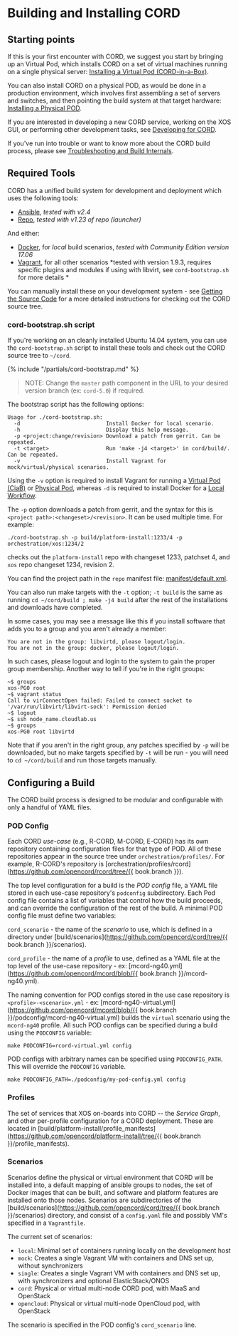 # Building and Installing CORD

## Starting points

If this is your first encounter with CORD, we suggest you start by bringing up
an Virtual Pod, which installs CORD on a set of virtual machines running on a
single physical server: [Installing a Virtual Pod
(CORD-in-a-Box)](install_virtual.md).

You can also install CORD on a physical POD, as would be done in a production
environment, which involves first assembling a set of servers and switches, and
then pointing the build system at that target hardware: [Installing a Physical
POD](install_physical.md).

If you are interested in developing a new CORD service, working on the XOS GUI,
or performing other development tasks, see [Developing for CORD](develop.md).

If you've run into trouble or want to know more about the CORD build process,
please see [Troubleshooting and Build Internals](troubleshooting.md).

## Required Tools

CORD has a unified build system for development and deployment which uses the
following tools:

- [Ansible](https://docs.ansible.com/ansible/intro_installation.html), *tested
  with v2.4*
- [Repo](https://source.android.com/source/downloading#installing-repo),
  *tested with v1.23 of repo (launcher)*

And either:

- [Docker](https://www.docker.com/community-edition), for *local* build
  scenarios, *tested with Community Edition version 17.06*
- [Vagrant](https://www.vagrantup.com/downloads.html), for all other scenarios
  *tested with version 1.9.3, requires specific plugins and modules if using
  with libvirt, see `cord-bootstrap.sh` for more details *

You can manually install these on your development system - see [Getting the
Source Code](getting_the_code.md) for a more detailed instructions for checking
out the CORD source tree.

### cord-bootstrap.sh script

If you're working on an cleanly installed Ubuntu 14.04 system, you can use the
`cord-bootstrap.sh` script to install these tools and check out the CORD source
tree to `~/cord`.

{% include "/partials/cord-bootstrap.md" %}

> NOTE: Change the `master` path component in the URL to your desired version
> branch (ex: `cord-5.0`) if required.

The bootstrap script has the following options:

``` shell
Usage for ./cord-bootstrap.sh:
  -d                           Install Docker for local scenario.
  -h                           Display this help message.
  -p <project:change/revision> Download a patch from gerrit. Can be repeated.
  -t <target>                  Run 'make -j4 <target>' in cord/build/. Can be repeated.
  -v                           Install Vagrant for mock/virtual/physical scenarios.
```

Using the `-v` option is required to install Vagrant for running a [Virtual Pod
(CiaB)](install_virtual.md) or [Physical Pod](install_physical.md), whereas `-d`
is required to install Docker for a [Local Workflow](/xos/dev/workflow_local.md).

The `-p` option downloads a patch from gerrit, and the syntax for this is
`<project path>:<changeset>/<revision>`.  It can be used multiple
time. For example:

```shell
./cord-bootstrap.sh -p build/platform-install:1233/4 -p orchestration/xos:1234/2
```

checks out the `platform-install` repo with changeset 1233, patchset 4, and
`xos` repo changeset 1234, revision 2.

You can find the project path in the `repo` manifest file:
[manifest/default.xml](https://github.com/opencord/manifest/blob/master/default.xml).

You can also run make targets with the `-t` option; `-t build` is the same as
running `cd ~/cord/build ; make -j4 build` after the rest of the installations
and downloads have completed.

In some cases, you may see a message like this if you install software that
adds you to a group and you aren't already a member:

```shell
You are not in the group: libvirtd, please logout/login.
You are not in the group: docker, please logout/login.
```

In such cases, please logout and login to the system to gain the proper group
membership.  Another way to tell if you're in the right groups:

```shell
~$ groups
xos-PG0 root
~$ vagrant status
Call to virConnectOpen failed: Failed to connect socket to '/var/run/libvirt/libvirt-sock': Permission denied
~$ logout
~$ ssh node_name.cloudlab.us
~$ groups
xos-PG0 root libvirtd
```

Note that if you aren't in the right group, any patches specified by `-p` will
be downloaded, but no make targets specified by `-t` will be run - you will
need to `cd ~/cord/build` and run those targets manually.

## Configuring a Build

The CORD build process is designed to be modular and configurable with only a
handful of YAML files.

### POD Config

Each CORD *use-case* (e.g., R-CORD, M-CORD, E-CORD) has its own repository
containing configuration files for that type of POD.  All of these
repositories appear in the source tree under `orchestration/profiles/`.
For example, R-CORD's repository is
[orchestration/profiles/rcord](https://github.com/opencord/rcord/tree/{{ book.branch }}).

The top level configuration for a build is the *POD config* file, a
YAML file stored in each use-case repository's `podconfig` subdirectory.
Each Pod config file contains a list of variables that control how
the build proceeds, and can override the configuration of the rest of the
build.  A minimal POD config file must define two variables:

`cord_scenario` - the name of the *scenario* to use, which is defined in a
directory under [build/scenarios](https://github.com/opencord/cord/tree/{{ book.branch }}/scenarios).

`cord_profile` - the name of a *profile* to use, defined as a YAML file at
the top level of the use-case repository - ex:
[mcord-ng40.yml](https://github.com/opencord/mcord/blob/{{ book.branch }}/mcord-ng40.yml).

The naming convention for POD configs stored in the use case
repository is `<profile>-<scenario>.yml` - ex:
[mcord-ng40-virtual.yml](https://github.com/opencord/mcord/blob/{{ book.branch }}/podconfig/mcord-ng40-virtual.yml) builds the `virtual` scenario using the
`mcord-ng40` profile.  All such POD configs can be specified during a
build using the `PODCONFIG` variable:

```shell
make PODCONFIG=rcord-virtual.yml config
```

POD configs with arbitrary names can be specified using
`PODCONFIG_PATH`.  This will override the `PODCONFIG` variable.

```shell
make PODCONFIG_PATH=./podconfig/my-pod-config.yml config
```

### Profiles

The set of services that XOS on-boards into CORD -- the  _Service Graph_, and
other per-profile configuration for a CORD deployment.  These are located in
[build/platform-install/profile_manifests](https://github.com/opencord/platform-install/tree/{{
  book.branch }}/profile_manifests).

### Scenarios

Scenarios define the physical or virtual environment that CORD will be
installed into, a default mapping of ansible groups to nodes, the set of Docker
images that can be built, and software and platform features are installed onto
those nodes. Scenarios are subdirectories of the
[build/scenarios](https://github.com/opencord/cord/tree/{{ book.branch
}}/scenarios) directory, and consist of a `config.yaml` file and possibly VM's
specified in a `Vagrantfile`.

The current set of scenarios:

- `local`: Minimal set of containers running locally on the development host
- `mock`: Creates a single Vagrant VM with containers and DNS set up, without
  synchronizers
- `single`: Creates a single Vagrant VM with containers and DNS set up, with
  synchronizers and optional ElasticStack/ONOS
- `cord`: Physical or virtual multi-node CORD pod, with MaaS and OpenStack
- `opencloud`: Physical or virtual multi-node OpenCloud pod, with OpenStack

The scenario is specified in the POD config's `cord_scenario` line.

